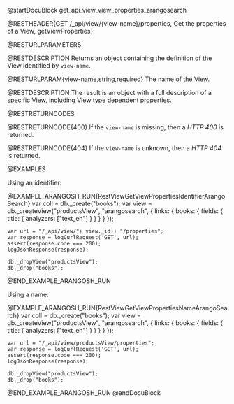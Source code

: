@startDocuBlock get_api_view_view_properties_arangosearch

@RESTHEADER{GET /_api/view/{view-name}/properties, Get the properties of a View, getViewProperties}

@RESTURLPARAMETERS

@RESTDESCRIPTION
Returns an object containing the definition of the View identified by `view-name`.

@RESTURLPARAM{view-name,string,required}
The name of the View.

@RESTDESCRIPTION
The result is an object with a full description of a specific View, including
View type dependent properties.

@RESTRETURNCODES

@RESTRETURNCODE{400}
If the `view-name` is missing, then a *HTTP 400* is returned.

@RESTRETURNCODE{404}
If the `view-name` is unknown, then a *HTTP 404* is returned.

@EXAMPLES

Using an identifier:

@EXAMPLE_ARANGOSH_RUN{RestViewGetViewPropertiesIdentifierArangoSearch}
    var coll = db._create("books");
    var view = db._createView("productsView", "arangosearch", { links: { books: { fields: { title: { analyzers: ["text_en"] } } } } });

    var url = "/_api/view/"+ view._id + "/properties";
    var response = logCurlRequest('GET', url);
    assert(response.code === 200);
    logJsonResponse(response);

    db._dropView("productsView");
    db._drop("books");
@END_EXAMPLE_ARANGOSH_RUN

Using a name:

@EXAMPLE_ARANGOSH_RUN{RestViewGetViewPropertiesNameArangoSearch}
    var coll = db._create("books");
    var view = db._createView("productsView", "arangosearch", { links: { books: { fields: { title: { analyzers: ["text_en"] } } } } });

    var url = "/_api/view/productsView/properties";
    var response = logCurlRequest('GET', url);
    assert(response.code === 200);
    logJsonResponse(response);

    db._dropView("productsView");
    db._drop("books");
@END_EXAMPLE_ARANGOSH_RUN
@endDocuBlock
